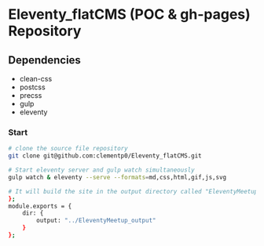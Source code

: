 # Eleventy_flatCMS (POC & gh-pages) Repository

## Dependencies

* clean-css
* postcss
* precss
* gulp
* eleventy

### Start

```bash
# clone the source file repository
git clone git@github.com:clementp0/Eleventy_flatCMS.git

# Start eleventy server and gulp watch simultaneously
gulp watch & eleventy --serve --formats=md,css,html,gif,js,svg

# It will build the site in the output directory called "EleventyMeetup_output". Can be changed here :
};
module.exports = {
    dir: {
        output: "../EleventyMeetup_output"
    }
};

```
